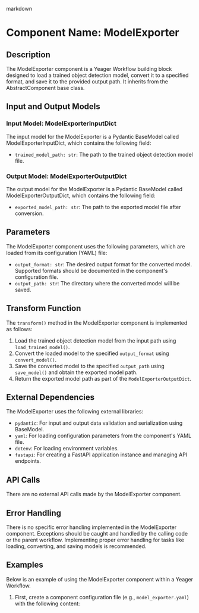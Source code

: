 markdown
# Component Name: ModelExporter

## Description

The ModelExporter component is a Yeager Workflow building block designed to load a trained object detection model, convert it to a specified format, and save it to the provided output path. It inherits from the AbstractComponent base class.

## Input and Output Models

### Input Model: ModelExporterInputDict

The input model for the ModelExporter is a Pydantic BaseModel called ModelExporterInputDict, which contains the following field:

- `trained_model_path: str`: The path to the trained object detection model file.

### Output Model: ModelExporterOutputDict

The output model for the ModelExporter is a Pydantic BaseModel called ModelExporterOutputDict, which contains the following field:

- `exported_model_path: str`: The path to the exported model file after conversion.

## Parameters

The ModelExporter component uses the following parameters, which are loaded from its configuration (YAML) file:

- `output_format: str`: The desired output format for the converted model. Supported formats should be documented in the component's configuration file.
- `output_path: str`: The directory where the converted model will be saved.

## Transform Function

The `transform()` method in the ModelExporter component is implemented as follows:

1. Load the trained object detection model from the input path using `load_trained_model()`.
2. Convert the loaded model to the specified `output_format` using `convert_model()`.
3. Save the converted model to the specified `output_path` using `save_model()` and obtain the exported model path.
4. Return the exported model path as part of the `ModelExporterOutputDict`.

## External Dependencies

The ModelExporter uses the following external libraries:

- `pydantic`: For input and output data validation and serialization using BaseModel.
- `yaml`: For loading configuration parameters from the component's YAML file.
- `dotenv`: For loading environment variables.
- `fastapi`: For creating a FastAPI application instance and managing API endpoints.

## API Calls

There are no external API calls made by the ModelExporter component.

## Error Handling

There is no specific error handling implemented in the ModelExporter component. Exceptions should be caught and handled by the calling code or the parent workflow. Implementing proper error handling for tasks like loading, converting, and saving models is recommended.

## Examples

Below is an example of using the ModelExporter component within a Yeager Workflow.

1. First, create a component configuration file (e.g., `model_exporter.yaml`) with the following content:

